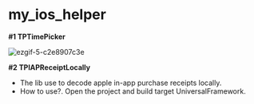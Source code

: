 # my_ios_helper

**#1 TPTimePicker**

![ezgif-5-c2e8907c3e](https://user-images.githubusercontent.com/5183190/163779436-e85a8041-0912-4673-9e52-c7f08ad42552.gif)

**#2 TPIAPReceiptLocally**
- The lib use to decode apple in-app purchase receipts locally.
- How to use?. Open the project and build target UniversalFramework.
